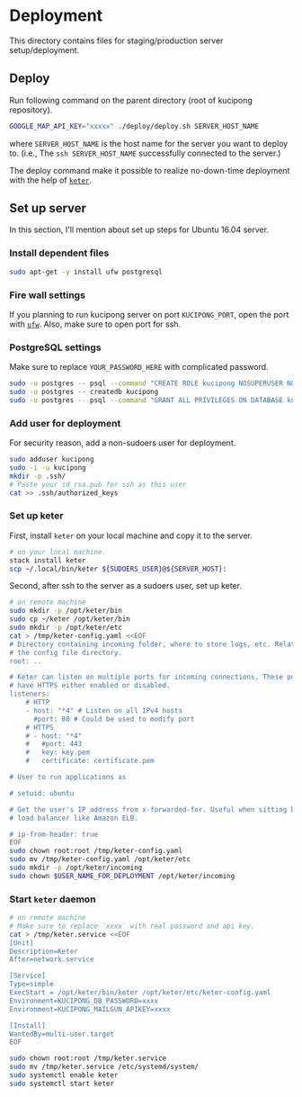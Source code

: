 # Deployment

This directory contains files for staging/production server setup/deployment.

## Deploy

Run following command on the parent directory (root of kucipong repository).

```bash
GOOGLE_MAP_API_KEY="xxxxx" ./deploy/deploy.sh SERVER_HOST_NAME
```

where `SERVER_HOST_NAME` is the host name for the server you want to deploy to.
(i.e., The `ssh SERVER_HOST_NAME` successfully connected to the server.)

The deploy command make it possible to realize no-down-time deployment with the help of [`keter`](https://hackage.haskell.org/package/keter).

## Set up server

In this section, I'll mention about set up steps for Ubuntu 16.04 server.

### Install dependent files

```bash
sudo apt-get -y install ufw postgresql
```

### Fire wall settings

If you planning to run kucipong server on port `KUCIPONG_PORT`, open the port with [`ufw`](https://help.ubuntu.com/community/UFW).
Also, make sure to open port for ssh.

### PostgreSQL settings

Make sure to replace `YOUR_PASSWORD_HERE` with complicated password.

```bash
sudo -u postgres -- psql --command "CREATE ROLE kucipong NOSUPERUSER NOCREATEDB NOCREATEROLE INHERIT LOGIN ENCRYPTED PASSWORD 'YOUR_PASSWORD_HERE'"
sudo -u postgres -- createdb kucipong
sudo -u postgres -- psql --command "GRANT ALL PRIVILEGES ON DATABASE kucipong TO kucipong"
```

### Add user for deployment

For security reason, add a non-sudoers user for deployment.

```bash
sudo adduser kucipong
sudo -i -u kucipong
mkdir -p .ssh/
# Paste your id_rsa.pub for ssh as this user
cat >> .ssh/authorized_keys
```

### Set up keter

First, install `keter` on your local machine and copy it to the server.

```bash
# on your local machine.
stack install keter
scp ~/.local/bin/keter ${SUDOERS_USER}@${SERVER_HOST}:
```

Second, after ssh to the server as a sudoers user, set up keter.

```bash
# on remote machine
sudo mkdir -p /opt/keter/bin
sudo cp ~/keter /opt/keter/bin
sudo mkdir -p /opt/keter/etc
cat > /tmp/keter-config.yaml <<EOF
# Directory containing incoming folder, where to store logs, etc. Relative to
# the config file directory.
root: ..

# Keter can listen on multiple ports for incoming connections. These ports can
# have HTTPS either enabled or disabled.
listeners:
    # HTTP
    - host: "*4" # Listen on all IPv4 hosts
      #port: 80 # Could be used to modify port
    # HTTPS
    # - host: "*4"
    #   #port: 443
    #   key: key.pem
    #   certificate: certificate.pem

# User to run applications as

# setuid: ubuntu

# Get the user's IP address from x-forwarded-for. Useful when sitting behind a
# load balancer like Amazon ELB.

# ip-from-header: true
EOF
sudo chown root:root /tmp/keter-config.yaml
sudo mv /tmp/keter-config.yaml /opt/keter/etc
sudo mkdir -p /opt/keter/incoming
sudo chown $USER_NAME_FOR_DEPLOYMENT /opt/keter/incoming
```

### Start `keter` daemon

```bash
# on remote machine
# Make sure to replace `xxxx` with real password and api key.
cat > /tmp/keter.service <<EOF
[Unit]
Description=Keter
After=network.service

[Service]
Type=simple
ExecStart = /opt/keter/bin/keter /opt/keter/etc/keter-config.yaml
Environment=KUCIPONG_DB_PASSWORD=xxxx
Environment=KUCIPONG_MAILGUN_APIKEY=xxxx

[Install]
WantedBy=multi-user.target
EOF

sudo chown root:root /tmp/keter.service
sudo mv /tmp/keter.service /etc/systemd/system/
sudo systemctl enable keter
sudo systemctl start keter
```
